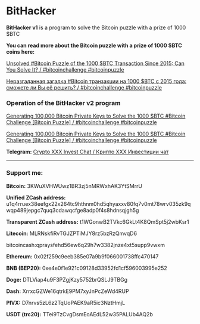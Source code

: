 # BitHacker

**BitHacker v1** is a program to solve the Bitcoin puzzle with a prize of 1000 $BTC

**You can read more about the Bitcoin puzzle with a prize of 1000 $BTC coins here:**

[Unsolved #Bitcoin Puzzle of the 1000 $BTC Transaction Since 2015: Can You Solve It? / #bitcoinchallenge #bitcoinpuzzle](https://steemit.com/bitcoin/@topkripto/unsolved-bitcoin-puzzle-of-the-1000-usdbtc-transaction-since-2015-can-you-solve-it-bitcoinchallenge-bitcoinpuzzle)

[Неразгаданная загадка #Bitcoin транзакции на 1000 $BTC с 2015 года: сможете ли Вы её решить? / #bitcoinchallenge #bitcoinpuzzle](https://steemit.com/bitcoinchallenge/@topkripto/nerazgadannaya-zagadka-bitcoin-tranzakcii-na-1000-usdbtc-s-2015-goda-smozhete-li-vy-eyo-reshit-bitcoinchallenge-bitcoinpuzzle)


### Operation of the BitHacker v2 program

[Generating 100,000 Bitcoin Private Keys to Solve the 1000 $BTC #Bitcoin Challenge [Bitcoin Puzzle] / #bitcoinchallenge #bitcoinpuzzle](https://youtu.be/V0EYkK4fThw)

[Generating 100,000 Bitcoin Private Keys to Solve the 1000 $BTC #Bitcoin Challenge [Bitcoin Puzzle] / #bitcoinchallenge #bitcoinpuzzle](https://odysee.com/@topcrypto:d/bithacker:a?r=6p9MVErKG75MkBnDtWe5aProPuc3tycG)

**Telegram:** [Crypto XXX Invest Chat / Крипто XXX Инвестиции чат](https://t.me/cryptoxxxinvest)

-----------


### Support me:

**Bitcoin:** 3KWuXVHWUwz1BR3zj5nMRWxhAK3YtSMrrU

**Unified ZCash address:**
u1q4rruex38eefgx22x264tc9hthnm0hd5qhyaxxv80fq7v0mt78wrv035zk9qwqp489jepgc7quq3cdawqcfge8adp0f4s8hdnsqjgh5g

**Transparent ZCash address:** t1WGonwB2TVkc6GkLt4K8QmSpt5j2wbKsr1

**Litecoin:** MLRNskfiRvTGJZPTiMJY8rz5bzRzQmvqD6

bitcoincash:qpraysfehd56ew6q29h7w3382jnze4xt5supp9vwxm

**Ethereum:** 0x02f259c9eeb385e07a9b9f066001738ffc470147

**BNB (BEP20):** 0xe4e0f1e921c09128d33952fd1cf596003995e252

**Doge:** DTLViap4u9F3PZgjKzy5752brQSLJ9TBGg

**Dash:** XrrxcGZWe16qtrkE9PM7xyJnPcZeWd4RUP

**PIVX:** D7nrvs5zL6z2TqUoPAEK9aR5ic3NztHmjL

**USDT (trc20):** TTei9TzCvgDsmEoAEdL52w35PALUb4AQ2b
